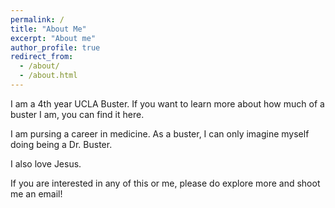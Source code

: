 ```yaml
---
permalink: /
title: "About Me"
excerpt: "About me"
author_profile: true
redirect_from: 
  - /about/
  - /about.html
---
```

I am a 4th year UCLA Buster. If you want to learn more about how much of a buster I am, you can find it here.

I am pursing a career in medicine. As a buster, I can only imagine myself doing being a Dr. Buster.

I also love Jesus.

If you are interested in any of this or me, please do explore more and shoot me an email!
